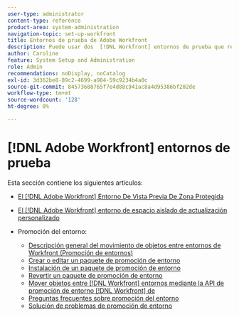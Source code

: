 ```yaml
---
user-type: administrator
content-type: reference
product-area: system-administration
navigation-topic: set-up-workfront
title: Entornos de prueba de Adobe Workfront
description: Puede usar dos  [!DNL Workfront] entornos de prueba que replican su [!DNL Workfront] entorno de producción. Workfront actualiza la zona protegida de vista previa cada fin de semana. Los datos agregados a su entorno en directo el viernes aparecerán en su zona protegida de vista previa el lunes que viene. La zona protegida de actualización personalizada es un entorno de prueba independiente que actualiza manualmente. Hay un coste adicional para obtener la zona protegida de actualización personalizada.
author: Caroline
feature: System Setup and Administration
role: Admin
recommendations: noDisplay, noCatalog
exl-id: 3d362be8-89c2-4699-a984-59c9234b4a0c
source-git-commit: 84573688765f7e4d88c941ac8a4d95386bf202de
workflow-type: tm+mt
source-wordcount: '128'
ht-degree: 0%

---
```


# [!DNL Adobe Workfront] entornos de prueba

Esta sección contiene los siguientes artículos:

* [El  [!DNL Adobe Workfront] Entorno De Vista Previa De Zona Protegida](../../../administration-and-setup/set-up-workfront/workfront-testing-environments/wf-preview-sandbox-environment.md)
* [El  [!DNL Adobe Workfront] entorno de espacio aislado de actualización personalizado](../../../administration-and-setup/set-up-workfront/workfront-testing-environments/wf-custom-refresh-sandbox-environment.md)
* Promoción del entorno:

   * [Descripción general del movimiento de objetos entre entornos de Workfront (Promoción de entornos)](/help/quicksilver/administration-and-setup/set-up-workfront/workfront-testing-environments/environment-promotion-in-wf.md)
   * [Crear o editar un paquete de promoción de entorno](/help/quicksilver/administration-and-setup/set-up-workfront/workfront-testing-environments/environment-promotion-create-package.md)
   * [Instalación de un paquete de promoción de entorno](/help/quicksilver/administration-and-setup/set-up-workfront/workfront-testing-environments/environment-promotion-install-package.md)
   * [Revertir un paquete de promoción de entorno](/help/quicksilver/administration-and-setup/set-up-workfront/workfront-testing-environments/environment-promotion-rollback.md)
   * [Mover objetos entre  [!DNL Workfront] entornos mediante la API de promoción de entorno [!DNL Workfront] de](/help/quicksilver/administration-and-setup/set-up-workfront/workfront-testing-environments/environment-promotion.md)
   * [Preguntas frecuentes sobre promoción del entorno](/help/quicksilver/administration-and-setup/set-up-workfront/workfront-testing-environments/environment-promotion-faq.md)
   * [Solución de problemas de promoción de entorno](/help/quicksilver/administration-and-setup/set-up-workfront/workfront-testing-environments/environment-promotion-troubleshooting.md)
